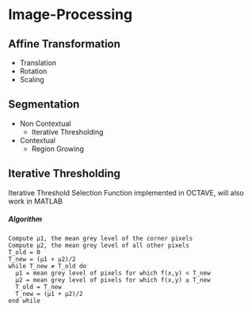# Image-Processing

## Affine Transformation
- Translation
- Rotation
- Scaling

## Segmentation
- Non Contextual
  - Iterative Thresholding
- Contextual
  - Region Growing
  
## Iterative Thresholding

Iterative Threshold Selection Function implemented in OCTAVE, will also work in MATLAB

##### Algorithm
````
Compute μ1, the mean grey level of the corner pixels
Compute μ2, the mean grey level of all other pixels
T_old = 0
T_new = (μ1 + μ2)/2
while T_new ≠ T_old do
  μ1 = mean grey level of pixels for which f(x,y) < T_new
  μ2 = mean grey level of pixels for which f(x,y) ≥ T_new
  T_old = T_new
  T_new = (μ1 + μ2)/2
end while
